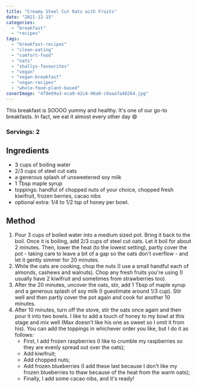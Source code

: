 ```yaml
---
title: "Creamy Steel Cut Oats with Fruits"
date: "2021-12-15"
categories: 
  - "breakfast"
  - "recipes"
tags: 
  - "breakfast-recipes"
  - "clean-eating"
  - "comfort-food"
  - "oats"
  - "shallys-favourites"
  - "vegan"
  - "vegan-breakfast"
  - "vegan-recipes"
  - "whole-food-plant-based"
coverImage: "4f8e69a3-eca9-42c4-96a0-c9aaa7a48264.jpg"
---
```


This breakfast is SOOOO yummy and healthy. It's one of our go-to breakfasts. In fact, we eat it almost every other day 😄

### Servings: 2

## Ingredients

- 3 cups of boiling water
- 2/3 cups of steel cut oats
- a generous splash of unsweetened soy milk
- 1 Tbsp maple syrup
- toppings: handful of chopped nuts of your choice, chopped fresh kiwifruit, frozen berries, cacao nibs
- optional extra: 1/4 to 1/2 tsp of honey per bowl.

## Method

1. Pour 3 cups of boiled water into a medium sized pot. Bring it back to the boil. Once it is boiling, add 2/3 cups of steel cut oats. Let it boil for about 2 minutes. Then, lower the heat (to the lowest setting), partly cover the pot - taking care to leave a bit of a gap so the oats don't overflow - and let it gently simmer for 20 minutes.
2. While the oats are cooking, chop the nuts (I use a small handful each of almonds, cashews and walnuts). Chop any fresh fruits you're using (I usually have 2 kiwifruit and sometimes from strawberries too).
3. After the 20 minutes, uncover the oats, stir, add 1 Tbsp of maple syrup and a generous splash of soy milk (I guestimate around 1/3 cup). Stir well and then partly cover the pot again and cook for another 10 minutes.
4. After 10 minutes, turn off the stove, stir the oats once again and then pour it into two bowls. I like to add a touch of honey to my bowl at this stage and mix well (Max doesn't like his one as sweet so I omit it from his). You can add the toppings in whichever order you like, but I do it as follows:
    - First, I add frozen raspberries (I like to crumble my raspberries so they are evenly spread out over the oats);
    - Add kiwifruit;
    - Add chopped nuts;
    - Add frozen blueberries (I add these last because I don't like my frozen blueberries to thaw because of the heat from the warm oats);
    - Finally, I add some cacao nibs, and it's ready!
